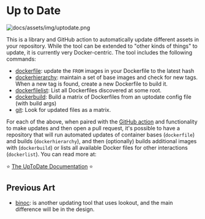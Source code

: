 # Up to Date

![docs/assets/img/uptodate.png](docs/assets/img/uptodate.png)

This is a library and GitHub action to automatically update different assets in your
repository. While the tool can be extended to "other kinds of things" to update, it is
currently very Docker-centric. The tool includes the following commands:
 
  - [dockerfile](https://vsoch.github.io/uptodate/docs/#/user-guide/user-guide?id=dockerfile): update the `FROM` images in your Dockerfile to the latest hash
  - [dockerhierarchy](https://vsoch.github.io/uptodate/docs/#/user-guide/user-guide?id=docker-hierarchy): maintain a set of base images and check for new tags. When a new tag is found, create a new Dockerfile to build it.
  - [dockerfilelist](https://vsoch.github.io/uptodate/docs/#/user-guide/user-guide?id=dockerfile-list): List all Dockerfiles discovered at some root.
  - [dockerbuild](https://vsoch.github.io/uptodate/docs/#/user-guide/user-guide?id=docker-build): Build a matrix of Dockerfiles from an uptodate config file (with build args)
  - [git](https://vsoch.github.io/uptodate/docs/#/user-guide/user-guide?id=git): Look for updated files as a matrix.
  
For each of the above, when paired with the [GitHub action](https://vsoch.github.io/uptodate/docs/#/user-guide/github-action) and
functionality to make updates and then open a pull request, it's possible to
have a repository that will run automated updates of container bases (`dockerfile`)
and builds (`dockerhierarchy`), and then (optionally) builds additional images with (`dockerbuild`) or
lists all available Docker files for other interactions (`dockerlist`). 
You can read more at:

⭐️ [The UpToDate Documentation](https://vsoch.github.io/uptodate) ⭐️


## Previous Art

 - [binoc](https://github.com/autumus/binoc): is another updating tool that uses lookout, and the main difference will be in the design.

